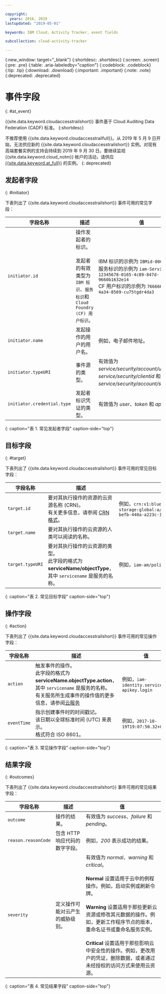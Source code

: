 ```yaml
---

copyright:
  years: 2016, 2019
lastupdated: "2019-05-01"

keywords: IBM Cloud, Activity Tracker, event fields

subcollection: cloud-activity-tracker

---
```


{:new_window: target="_blank"}
{:shortdesc: .shortdesc}
{:screen: .screen}
{:pre: .pre}
{:table: .aria-labeledby="caption"}
{:codeblock: .codeblock}
{:tip: .tip}
{:download: .download}
{:important: .important}
{:note: .note}
{:deprecated: .deprecated}



# 事件字段
{: #at_event}

{{site.data.keyword.cloudaccesstrailshort}} 事件基于 Cloud Auditing Data Federation (CADF) 标准。
{:shortdesc}

不推荐使用 {{site.data.keyword.cloudaccesstrailfull}}。从 2019 年 5 月 9 日开始，无法供应新的 {{site.data.keyword.cloudaccesstrailshort}} 实例。对现有高端套餐实例的支持会持续到 2019 年 9 月 30 日。要继续监视 {{site.data.keyword.cloud_notm}} 帐户的活动，请供应 [{{site.data.keyword.at_full}}](/docs/services/Activity-Tracker-with-LogDNA?topic=logdnaat-getting-started#getting-started) 的实例。
{: deprecated}

## 发起者字段
{: #initiator}

下表列出了 {{site.data.keyword.cloudaccesstrailshort}} 事件可用的常见字段：

|字段名称|描述|值|
|------------|-------------|-------|
| `initiator.id` |操作发起者的标识。</br></br>发起者的有效类型为 `IBM 标识`、`服务标识`和 `Cloud Foundry (CF) 用户标识`。|IBM 标识的示例为 `IBMid-000000XXX2` </br>服务标识的示例为 `iam-ServiceId-12345678-0165-4c89-847d-9660b1632e14` </br>CF 用户标识的示例为 `7666666b-23ae-4a34-8569-cu75tgdr4da3`|
| `initiator.name` |发起操作的用户的用户名。|例如，电子邮件地址。|
| `initiator.typeURI` |事件源的类型。|有效值为 *service/security/account/user*、*service/security/clientid* 和 *service/security/account/serviceid*。|
| `initiator.credential.type` |发起者标识凭证的类型。|有效值为 *user*、*token* 和 *apikey*。|
{: caption="表 1. 常见发起者字段" caption-side="top"} 

  

## 目标字段
{: #target}

下表列出了 {{site.data.keyword.cloudaccesstrailshort}} 事件可用的常见目标字段：

|字段名称|描述|值|
|------------|-------------|-------|
| `target.id` |要对其执行操作的资源的云资源名称 (CRN)。</br>有关更多信息，请参阅 [CRN 格式](/docs/overview?topic=overview-crn#format-crn)。|例如，`crn:v1:bluemix:public:cloud-object-storage:global:a/12345678e6232019c6567c9123456789:fr56et47-befb-440a-a223c-12345678dae1:bucket:bucket1` |
| `target.name` |要对其执行操作的云资源的人类可以阅读的名称。|  |
| `target.typeURI` |要对其执行操作的云资源的类型。</br>此字段的格式为 **serviceName/objectType**，其中 `servicename` 是服务的名称。| 例如，`iam-am/policy` 或 `cloud-object-storage/bucket/acl` |
{: caption="表 2. 常见目标字段" caption-side="top"} 


 
## 操作字段
{: #action}

下表列出了 {{site.data.keyword.cloudaccesstrailshort}} 事件可用的常见操作字段：

|字段名称|描述|值|
|------------|-------------|-------|
| `action` |触发事件的操作。</br>此字段的格式为 **serviceName.objectType.action**，其中 `servicename` 是服务的名称。</br>有关服务所生成事件的操作值的更多信息，请参阅<a href="/docs/services/cloud-activity-tracker?topic=cloud-activity-tracker-cloud_services#cloud_services">云服务</a>|例如，`iam-identity.serviceid-apikey.login` |
| `eventTime` |指示创建事件时的时间戳记。</br>该日期以全球标准时间 (UTC) 来表示。</br>格式符合 ISO 8601。|例如，`2017-10-19T19:07:50.32+0000` |
{: caption="表 3. 常见操作字段" caption-side="top"} 



## 结果字段
{: #outcomes}

下表列出了 {{site.data.keyword.cloudaccesstrailshort}} 事件可用的常见结果字段：

|字段名称|描述|值|
|------------|-------------|-------|
| `outcome` |操作的结果。|有效值为 *success*、*failure* 和 *pending*。|
| `reason.reasonCode` |包含 HTTP 响应代码的数字字段。|例如，*200* 表示成功的结果。|
| `severity` |定义操作可能对云产生的威胁级别。|有效值为 *normal*、*warning* 和 *critical*。</br></br>**Normal** 设置适用于云中的例程操作。例如，启动实例或刷新令牌。</br></br>**Warning** 设置适用于那些更新云资源或修改其元数据的操作。例如，更新工作程序节点的版本，重命名证书或重命名服务实例。</br></br>**Critical** 设置适用于那些影响云中安全性的操作。例如，更改用户的凭证，删除数据，或者通过未经授权的访问方式来使用云资源。|
{: caption="表 4. 常见结果字段" caption-side="top"} 


